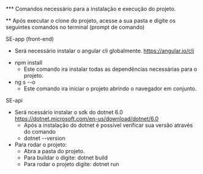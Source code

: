 *** Comandos necessário para a instalação e execução do projeto.

** Após executar o clone do projeto, acesse a sua pasta e digite os seguintes comandos no terminal (prompt de comando)
 
SE-app (front-end)
  * Será necessário instalar o angular cli globalmente.
  https://angular.io/cli
 - npm install 
    * Este comando ira instalar todas as dependências necessárias para o projeto.
 - ng s --o
    * Este comando ira iniciar o projeto abrindo o navegador em conjunto.
  
 SE-api
  * Será ncessário instalar o sdk do dotnet 6.0
    https://dotnet.microsoft.com/en-us/download/dotnet/6.0
    * Após a instalação do dotnet é possível verificar sua versão através do comando 
    - dotnet --version
   * Para rodar o projeto:
     - Abra a pasta do projeto.
     - Para buildar o digite:  dotnet build
     - Para rodar o projeto digite: dotnet run 
